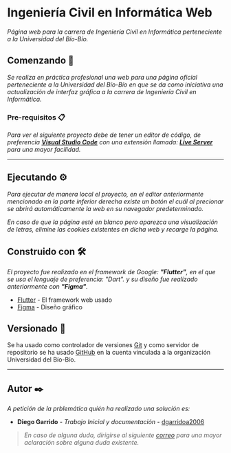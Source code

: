 # Ingeniería Civil en Informática Web

_Página web para la carrera de Ingeniería Civil en Informática perteneciente a la Universidad del Bío-Bío._

## Comenzando 🚀

_Se realiza en práctica profesional una web para una página oficial perteneciente a la Universidad del Bío-Bío en que se da como iniciativa una actualización de interfaz gráfica a la carrera de Ingeniería Civil en Informática._




### Pre-requisitos 📋

_Para ver el siguiente proyecto debe de tener un editor de código, de preferencia [**Visual Studio Code**](https://code.visualstudio.com/) con una extensión llamada: [**Live Server**](https://marketplace.visualstudio.com/items?itemName=ritwickdey.LiveServer) para una mayor facilidad._

---


## Ejecutando ⚙️

_Para ejecutar de manera local el proyecto, en el editor anteriormente mencionado en la parte inferior derecha existe un botón el cuál al precionar se abrirá automáticamente la web en su navegador predeterminado._


_En caso de que la página esté en blanco pero aparezca una visualización de letras, elimine las cookies existentes en dicha web y recarge la página._


## Construido con 🛠️

_El proyecto fue realizado en el framework de Google: **"Flutter"**, en el que se usa el lenguaje de preferencia: "Dart". y su diseño fue realizado anteriormente con **"Figma"**._

* [Flutter](https://flutter.dev/) - El framework web usado
* [Figma](https://www.figma.com/) - Diseño gráfico



## Versionado 📌

Se ha usado como controlador de versiones [Git](https://git-scm.com/) y como servidor de repositorio se ha usado [GitHub](https://github.com/) en la cuenta vinculada a la organización Universidad del Bío-Bío.

---
## Autor ✒️

_A petición de la prblemática quién ha realizado una solución es:_

* **Diego Garrido** - *Trabajo Inicial y documentación* - [dgarridoa2006](https://github.com/dgarridoa2006)

>  _En caso de alguna duda, dirigirse al siguiente  [correo](diego.garrido1801@alumnos.ubiobio.cl) para una mayor aclaración sobre alguna duda existente._

